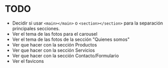 # TODO
* Decidir si usar `<main></main>` o `<section></section>` para la separación principales secciones.
* Ver el tema de las fotos para el carousel
* Ver el tema de las fotos de la sección "Quienes somos"
* Ver que hacer con la sección Productos
* Ver que hacer con la sección Servicios
* Ver que hacer con la sección Contacto/Formulario
* Ver el favicons

